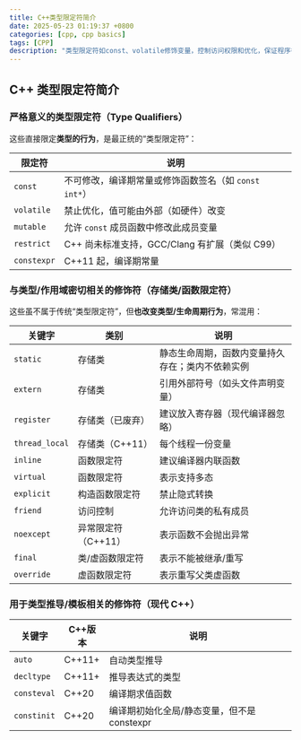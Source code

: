 ```yaml
---
title: C++类型限定符简介
date: 2025-05-23 01:19:37 +0800
categories: [cpp, cpp basics]
tags: [CPP]
description: "类型限定符如const、volatile修饰变量，控制访问权限和优化，保证程序行为可预测。"
---
```

## C++ 类型限定符简介

### 严格意义的类型限定符（Type Qualifiers）

这些直接限定**类型的行为**，是最正统的“类型限定符”：

| 限定符      | 说明                                                  |
| ----------- | ----------------------------------------------------- |
| `const`     | 不可修改，编译期常量或修饰函数签名（如 `const int*`） |
| `volatile`  | 禁止优化，值可能由外部（如硬件）改变                  |
| `mutable`   | 允许 `const` 成员函数中修改此成员变量                 |
| `restrict`  | C++ 尚未标准支持，GCC/Clang 有扩展（类似 C99）        |
| `constexpr` | C++11 起，编译期常量                                  |

### 与类型/作用域密切相关的修饰符（存储类/函数限定符）

这些虽不属于传统“类型限定符”，但**也改变类型/生命周期行为**，常混用：

| 关键字         | 类别                | 说明                                             |
| -------------- | ------------------- | ------------------------------------------------ |
| `static`       | 存储类              | 静态生命周期，函数内变量持久存在；类内不依赖实例 |
| `extern`       | 存储类              | 引用外部符号（如头文件声明变量）                 |
| `register`     | 存储类（已废弃）    | 建议放入寄存器（现代编译器忽略）                 |
| `thread_local` | 存储类（C++11）     | 每个线程一份变量                                 |
| `inline`       | 函数限定符          | 建议编译器内联函数                               |
| `virtual`      | 函数限定符          | 表示支持多态                                     |
| `explicit`     | 构造函数限定符      | 禁止隐式转换                                     |
| `friend`       | 访问控制            | 允许访问类的私有成员                             |
| `noexcept`     | 异常限定符（C++11） | 表示函数不会抛出异常                             |
| `final`        | 类/虚函数限定符     | 表示不能被继承/重写                              |
| `override`     | 虚函数限定符        | 表示重写父类虚函数                               |

### 用于类型推导/模板相关的修饰符（现代 C++）

| 关键字      | C++版本 | 说明                                        |
| ----------- | ------- | ------------------------------------------- |
| `auto`      | C++11+  | 自动类型推导                                |
| `decltype`  | C++11+  | 推导表达式的类型                            |
| `consteval` | C++20   | 编译期求值函数                              |
| `constinit` | C++20   | 编译期初始化全局/静态变量，但不是 constexpr |
